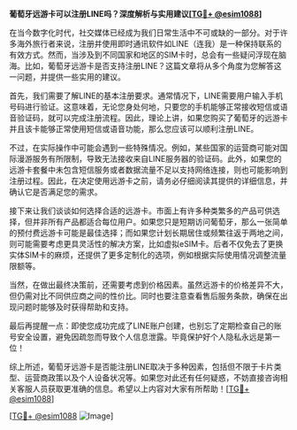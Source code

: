 **葡萄牙远游卡可以注册LINE吗？深度解析与实用建议[[TG💪+ @esim1088](https://t.me/s/esim1088)]**

在当今数字化时代，社交媒体已经成为我们日常生活中不可或缺的一部分。对于许多海外旅行者来说，注册并使用即时通讯软件如LINE（连我）是一种保持联系的有效方式。然而，当涉及到不同国家和地区的SIM卡时，总会有一些疑问浮现在脑海。比如，葡萄牙远游卡是否支持注册LINE？这篇文章将从多个角度为您解答这一问题，并提供一些实用的建议。

首先，我们需要了解LINE的基本注册要求。通常情况下，LINE需要用户输入手机号码进行验证。这意味着，无论您身处何地，只要您的手机能够正常接收短信或语音验证码，就可以完成注册流程。因此，理论上讲，如果您购买了葡萄牙的远游卡并且该卡能够正常使用短信或语音功能，那么您应该可以顺利注册LINE。

不过，在实际操作中可能会遇到一些特殊情况。例如，某些国家的运营商可能对国际漫游服务有所限制，导致无法接收来自LINE服务器的验证码。此外，如果您的远游卡套餐中未包含短信服务或者数据流量不足以支持网络连接，则也可能影响到注册过程。因此，在决定使用远游卡之前，请务必仔细阅读其提供的详细信息，并确认它是否满足您的需求。

接下来让我们谈谈如何选择合适的远游卡。市面上有许多种类繁多的产品可供选择，但并非所有产品都适合每位用户。如果您只是短期访问葡萄牙，那么一张简单的预付费远游卡可能是最佳选择；而如果您计划长期居住或频繁往返于两地之间，则可能需要考虑更具灵活性的解决方案，比如虚拟eSIM卡。后者不仅免去了更换实体SIM卡的麻烦，还提供了更多定制化的选项，例如根据实际使用情况调整流量限额等。

当然，在做出最终决策前，还需要考虑到价格因素。虽然远游卡的价格差异不大，但仍需对比不同供应商之间的性价比。同时也要注意查看售后服务条款，确保在出现问题时能够及时获得帮助和支持。

最后再提醒一点：即使您成功完成了LINE账户创建，也别忘了定期检查自己的账号安全设置，避免因疏忽而导致个人信息泄露。毕竟保护好个人隐私永远是第一位！

综上所述，葡萄牙远游卡是否能注册LINE取决于多种因素，包括但不限于卡片类型、运营商政策以及个人设备状况等。如果您对此还有任何疑惑，不妨直接咨询相关客服人员获取更准确的信息。希望以上内容对大家有所帮助！[[TG💪+ @esim1088](https://t.me/s/esim1088)]

[[TG💪+ @esim1088](https://t.me/s/esim1088) ![Image](https://i.postimg.cc/4NQfJmqS/Snipaste-2025-05-13-00-14-12.png)]